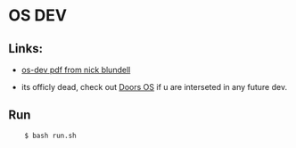 # OS DEV
## Links:
-   [os-dev pdf from nick blundell](https://github.com/tpn/pdfs/blob/master/Writing%20a%20Simple%20Operating%20System%20from%20Scratch%20-%20Nick%20Blundell%20-%20Dec%202010.pdf)


-   its officly dead, check out [Doors OS](https://github.com/t-88/Doors-OS) if u are interseted in any future dev.

## Run
```
    $ bash run.sh
```
